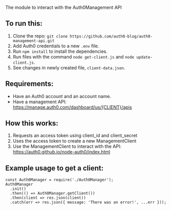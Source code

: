 The module to interact with the Auth0Management API

## To run this:

1. Clone the repo: `git clone https://github.com/auth0-blog/auth0-management-api.git`
2. Add Auth0 credentials to a new `.env` file.
3. Run `npm install` to install the dependencies.
3. Run files with the command `node get-client.js` and `node update-client.js`.
4. See changes in newly created file, `client-data.json`.

## Requirements:

- Have an Auth0 account and an account name.
- Have a management API: https://manage.auth0.com/dashboard/us/{CLIENT}/apis

## How this works:

1.  Requests an access token using client_id and client_secret
2.  Uses the access token to create a new ManagementClient
3.  Use the ManagementClient to interact with the API:
    https://auth0.github.io/node-auth0/index.html

## Example usage to get a client:

```
const Auth0Manager = require('./Auth0Manager');
Auth0Manager
  .init()
  .then(() => Auth0Manager.getClient())
  .then(client => res.json(client))
  .catch(err => res.json({ message: 'There was an error!', ...err }));
```
